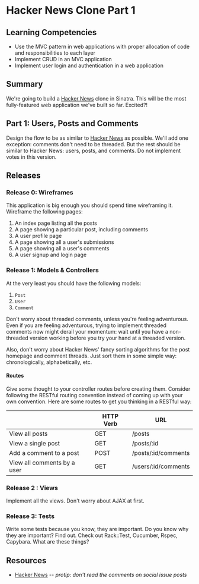 # Hacker News Clone Part 1

## Learning Competencies

* Use the MVC pattern in web applications with proper allocation of code and
  responsibilities to each layer
* Implement CRUD in an MVC application
* Implement user login and authentication in a web application

## Summary

We're going to build a [Hacker News][] clone in Sinatra.  This will be the most
fully-featured web application we've built so far.  Excited?!

## Part 1: Users, Posts and Comments

Design the flow to be as similar to [Hacker News][] as possible.  We'll add one
exception: comments don't need to be threaded.  But the rest should be similar
to Hacker News: users, posts, and comments.  Do not implement votes in this
version.

## Releases

### Release 0: Wireframes

This application is big enough you should spend time wireframing it.  Wireframe
the following pages:

1. An index page listing all the posts
2. A page showing a particular post, including comments
3. A user profile page
4. A page showing all a user's submissions
5. A page showing all a user's comments
6. A user signup and login page

### Release 1: Models &amp; Controllers

At the very least you should have the following models:

1. `Post`
2. `User`
3. `Comment`

Don't worry about threaded comments, unless you're feeling adventurous.  Even
if you are feeling adventurous, trying to implement threaded comments now might
derail your momentum: wait until you have a non-threaded version working before
you try your hand at a threaded version.

Also, don't worry about Hacker News' fancy sorting algorithms for the post
homepage and comment threads.  Just sort them in some simple way:
chronologically, alphabetically, etc.

#### Routes

Give some thought to your controller routes before creating them. Consider
following the RESTful routing convention instead of coming up with your own
convention. Here are some routes to get you thinking in a RESTful way:


|                             | HTTP Verb | URL                 |
|-----------------------------|-----------|---------------------|
| View all posts              | GET       | /posts              |
| View a single post          | GET       | /posts/:id          |
| Add a comment to a post     | POST      | /posts/:id/comments |
| View all comments by a user | GET       | /users/:id/comments |


### Release 2 : Views

Implement all the views.  Don't worry about AJAX at first.

### Release 3: Tests

Write some tests because you know, they are important. Do you know why they are important? Find out. Check out Rack::Test, Cucumber, Rspec, Capybara. What are these things?

<!-- ## Optimize Your Learning -->


## Resources

* [Hacker News][] -- *protip: don't read the comments on social issue posts*


[Hacker News]: http://news.ycombinator.com
